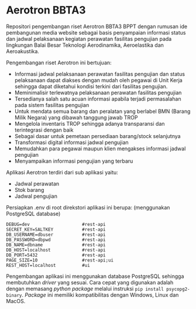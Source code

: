 # Aerotron BBTA3
Repositori pengembangan riset Aerotron BBTA3 BPPT dengan rumusan ide pembangunan media website sebagai basis penyampaian informasi status dan jadwal pelaksanaan kegiatan perawatan fasilitas pengujian pada lingkungan Balai Besar Teknologi Aerodinamika, Aeroelastika dan Aeroakustika.

Pengembangan riset Aerotron ini bertujuan:
* Informasi jadwal pelaksanaan perawatan fasilitas pengujian dan status pelaksanaan dapat diakses dengan mudah oleh pegawai di Unit Kerja sehingga dapat diketahui kondisi terkini dari fasilitas pengujian.
* Meminimalisir terlewatnya pelaksanaan perawatan fasilitas pengujian
* Tersedianya salah satu acuan informasi apabila terjadi permasalahan pada sistem fasilitas pengujian
* Untuk mendata semua  barang dan peralatan yang  berlabel BMN (Barang Milik  Negara) yang dibawah  tanggung jawab TROP
* Mengelola inventaris TROP  sehingga adanya transparansi  dan terintegrasi dengan baik
* Sebagai dasar untuk pemetaan  persediaan barang/stock  selanjutnya
* Transformasi digital informasi jadwal pengujian
* Memudahkan para pegawai maupun klien mengakses informasi jadwal pengujian
* Menyampaikan informasi pengujian yang terbaru

Aplikasi Aerotron terdiri dari sub aplikasi yaitu:
* Jadwal perawatan
* Stok barang
* Jadwal pengujian

Persiapkan .env di root direkstori aplikasi ini berupa: (menggunakan PostgreSQL database)
```text
DEBUG=dev                    #rest-api
SECRET_KEY=SALTKEY           #rest-api
DB_USERNAME=dbuser           #rest-api
DB_PASSWORD=dbpwd            #rest-api
DB_NAME=dbname               #rest-api
DB_HOST=localhost            #rest-api
DB_PORT=5432                 #rest-api
PAGE_SIZE=10                 #rest-api;ui
REST_HOST=localhost          #ui
```

Pengembangan aplikasi ini menggunakan database PostgreSQL sehingga membutuhkan _driver_ yang sesuai.
Cara cepat yang digunakan adalah dengan memasang _python package_ melalui instruksi
```pip install psycopg2-binary```. _Package_ ini memiliki kompatibilitas dengan Windows, Linux dan MacOS.
